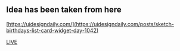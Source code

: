 ## Idea has been taken from here

[https://uidesigndaily.com/](https://uidesigndaily.com/posts/sketch-birthdays-list-card-widget-day-1042)

[LIVE](https://birthdayreminder-sameer.netlify.app/)
